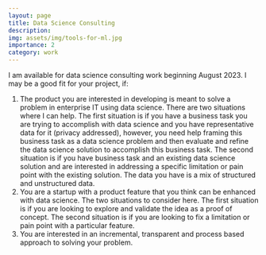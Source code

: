 ```yaml
---
layout: page
title: Data Science Consulting
description: 
img: assets/img/tools-for-ml.jpg
importance: 2
category: work
---
```



<div text-align=justify >
<p>
I am available for data science consulting work beginning August 2023. I may be a good fit for your project, if:
<ol>
<li> The product you are interested in developing is meant to solve a problem in enterprise IT using data science. There are two situations where I can help. The first situation is if you have a business task you are trying to accomplish with data science and you have representative data for it (privacy addressed), however, you need help framing this business task as a data science problem and then evaluate and refine the data science solution to accomplish this business task. The second situation is if you have business task and an existing data science solution and are interested in addressing a specific limitation or pain point with the existing solution. The data you have is a mix of structured and unstructured data.</li>

<li> You are a startup with a product feature that you think can be enhanced with data science. The two situations to consider here. The first situation is if you are looking to explore and validate the idea as a proof of concept. The second situation is if you are looking to fix a limitation or pain point with a particular feature. </li>
<li> You are interested in an incremental, transparent and process based approach to solving your problem.</li>
</ol>
</p>




</div>
